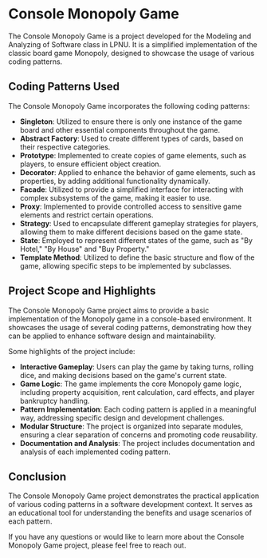 # Console Monopoly Game

The Console Monopoly Game is a project developed for the Modeling and Analyzing of Software class in LPNU. It is a simplified implementation of the classic board game Monopoly, designed to showcase the usage of various coding patterns.

## Coding Patterns Used

The Console Monopoly Game incorporates the following coding patterns:

- **Singleton**: Utilized to ensure there is only one instance of the game board and other essential components throughout the game.
- **Abstract Factory**: Used to create different types of cards, based on their respective categories.
- **Prototype**: Implemented to create copies of game elements, such as players, to ensure efficient object creation.
- **Decorator**: Applied to enhance the behavior of game elements, such as properties, by adding additional functionality dynamically.
- **Facade**: Utilized to provide a simplified interface for interacting with complex subsystems of the game, making it easier to use.
- **Proxy**: Implemented to provide controlled access to sensitive game elements and restrict certain operations.
- **Strategy**: Used to encapsulate different gameplay strategies for players, allowing them to make different decisions based on the game state.
- **State**: Employed to represent different states of the game, such as "By Hotel," "By House" and "Buy Property."
- **Template Method**: Utilized to define the basic structure and flow of the game, allowing specific steps to be implemented by subclasses.

## Project Scope and Highlights

The Console Monopoly Game project aims to provide a basic implementation of the Monopoly game in a console-based environment. It showcases the usage of several coding patterns, demonstrating how they can be applied to enhance software design and maintainability.

Some highlights of the project include:

- **Interactive Gameplay**: Users can play the game by taking turns, rolling dice, and making decisions based on the game's current state.
- **Game Logic**: The game implements the core Monopoly game logic, including property acquisition, rent calculation, card effects, and player bankruptcy handling.
- **Pattern Implementation**: Each coding pattern is applied in a meaningful way, addressing specific design and development challenges.
- **Modular Structure**: The project is organized into separate modules, ensuring a clear separation of concerns and promoting code reusability.
- **Documentation and Analysis**: The project includes documentation and analysis of each implemented coding pattern.

## Conclusion

The Console Monopoly Game project demonstrates the practical application of various coding patterns in a software development context. It serves as an educational tool for understanding the benefits and usage scenarios of each pattern.

If you have any questions or would like to learn more about the Console Monopoly Game project, please feel free to reach out.
